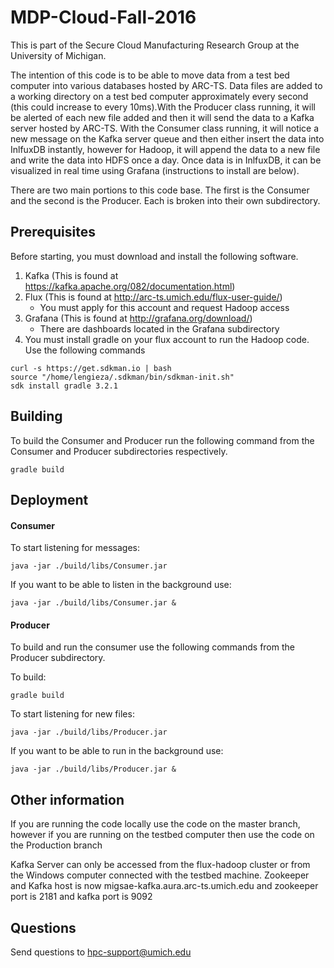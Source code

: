 # MDP-Cloud-Fall-2016

This is part of the Secure Cloud Manufacturing Research Group at the University of Michigan. 

The intention of this code is to be able to move data from a test bed computer into various databases hosted by ARC-TS. Data files are added to a working directory on a test bed computer approximately every second (this could increase to every 10ms).With the Producer class running, it will be alerted of each new file added and then it will send the data to a Kafka server hosted by ARC-TS. With the Consumer class running, it will notice a new message on the Kafka server queue and then either insert the data into InlfuxDB instantly, however for Hadoop, it will append the data to a new file and write the data into HDFS once a day. Once data is in InlfuxDB, it can be visualized in real time using Grafana (instructions to install are below). 

There are two main portions to this code base. The first is the Consumer and the second is the Producer. Each is broken into their own subdirectory.

## Prerequisites

Before starting, you must download and install the following software.

1. Kafka (This is found at https://kafka.apache.org/082/documentation.html)
2. Flux (This is found at http://arc-ts.umich.edu/flux-user-guide/)
	* You must apply for this account and request Hadoop access
3. Grafana (This is found at http://grafana.org/download/)
	* There are dashboards located in the Grafana subdirectory
4. You must install gradle on your flux account to run the Hadoop code. Use the following commands

```
curl -s https://get.sdkman.io | bash
source "/home/lengieza/.sdkman/bin/sdkman-init.sh"
sdk install gradle 3.2.1
```

## Building

To build the Consumer and Producer run the following command from the Consumer and Producer subdirectories respectively.

```
gradle build
```

## Deployment

#### Consumer
To start listening for messages:

```
java -jar ./build/libs/Consumer.jar 
```

If you want to be able to listen in the background use:

```
java -jar ./build/libs/Consumer.jar &
```

#### Producer
To build and run the consumer use the following commands from the Producer subdirectory.

To build:

```
gradle build
```

To start listening for new files:

```
java -jar ./build/libs/Producer.jar 
```

If you want to be able to run in the background use:

```
java -jar ./build/libs/Producer.jar &
```

## Other information

If you are running the code locally use the code on the master branch, however if you are running on the testbed computer then use the code on the Production branch

Kafka Server can only be accessed from the flux-hadoop cluster or from the Windows computer connected with the testbed machine. Zookeeper and Kafka host is now migsae-kafka.aura.arc-ts.umich.edu and zookeeper port is 2181 and kafka port is 9092

## Questions

Send questions to hpc-support@umich.edu
